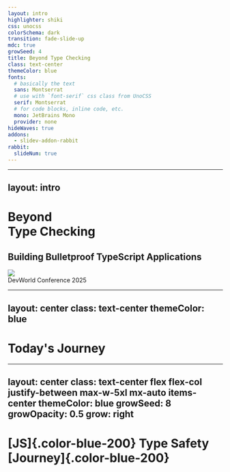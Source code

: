```yaml
---
layout: intro
highlighter: shiki
css: unocss
colorSchema: dark
transition: fade-slide-up
mdc: true
growSeed: 4
title: Beyond Type Checking
class: text-center
themeColor: blue
fonts:
  # basically the text
  sans: Montserrat
  # use with `font-serif` css class from UnoCSS
  serif: Montserrat
  # for code blocks, inline code, etc.
  mono: JetBrains Mono
  provider: none
hideWaves: true
addons:
  - slidev-addon-rabbit
rabbit:
  slideNum: true
---
```


---
layout: intro
---

<div class="relative pb-8">
  <h1 class="!text-8xl !leading-23 !mb-6"> Beyond <br> Type Checking </h1>

  <h2 color-blue-200 pb-4> Building <span v-mark.blue.highlight.delay300 color-white>Bulletproof</span> TypeScript Applications </h2>

  <div class="absolute top-[100%] left-0">
    <div><img src="/devworld-logo.png" class="h-12 pb-2"></div>
    <div text-sm opacity-75>DevWorld Conference 2025</div>
  </div>
</div>

<!--
Hello everyone, welcome to my talk about Beyond Type Checking!

I'm looking forward to sharing with you today how we can make our TypeScript applications truly bulletproof

Today, we'll bridge that gap together and learn to make [click] bulletproof applications together.
-->

---
layout: center
class: text-center
themeColor: blue
---

# Today's Journey

<div class="grid grid-cols-2 gap-4 mt-8 text-center">
  <Card
    v-click
    center
    color="yellow"
    icon="i-ph:warning-circle-duotone"
    iconCenter
    title="The Problem"
    subtitle="Compile-time type safety limitations"
  />

  <Card
    v-click
    center
    color="blue"
    icon="i-logos-zod"
    iconCenter
    title="The Solution"
    subtitle="Runtime validation with Zod"
  />

  <Card
    v-click
    center
    color="purple"
    icon="i-ph:code-duotone"
    iconCenter
    title="Implementation"
    subtitle="Real-world examples"
  />

  <Card
    v-click
    center
    color="green"
    icon="i-ph:share-network-duotone"
    iconCenter
    title="Ecosystem"
    subtitle="Tools & adoption strategies"
  />
</div>

<!--
In this session, [click] we'll explore the compile-time safety limitations we face in TypeScript.

[click] I'll show how schema validation with Zod can help solve these problems.

[click] We'll look at real-world implementation examples to see these concepts in action.

[click] And we'll explore the broader ecosystem and strategies for adoption in your projects.
-->

---
layout: center
class: text-center flex flex-col justify-between max-w-5xl mx-auto items-center
themeColor: blue
growSeed: 8
growOpacity: 0.5
grow: right
---

# [JS]{.color-blue-200} Type Safety [Journey]{.color-blue-200}

<div class="relative flex justify-center mt-12">
  <!-- Timeline line -->
  <div v-click="1" class="absolute left-0 right-0 top-[66px] transform -translate-y-1/2 h-1px bg-white/20"></div>

  <!-- Timeline items -->
  <div class="flex justify-between items-center">
    <div v-click class="timeline-item">
      <div class="icon-container bg-yellow-400">
        <div i-vscode-icons:file-type-js-official class="text-6xl" />
      </div>
      <div class="timeline-label">
        JavaScript's<br>"Trust Me" Era
      </div>
    </div>
    <div v-click class="timeline-item">
      <div class="icon-container bg-blue-400">
        <div i-vscode-icons:file-type-typescript-official class="text-6xl" />
      </div>
      <div class="timeline-label">TypeScript<br>Compile-Time Safety</div>
    </div>
    <div v-click class="timeline-item">
      <div class="icon-container bg-red-400">
        <div i-ph:shield-warning class="text-6xl" />
      </div>
      <div class="timeline-label">Runtime<br>Safety Gap</div>
    </div>
  </div>
</div>

<style>
.timeline-item {
  @apply flex flex-col items-center transition-all duration-500;
  opacity: 0;
  transform: translateY(20px);
  transform-origin: 50% 50%;
  scale: 0.9;
}

.icon-container {
  @apply w-30 h-30 rounded-full flex items-center justify-center
         mb-4 shadow-lg transition-transform hover:scale-110;
}

.timeline-label {
  @apply text-lg text-center px-8 font-semibold leading-normal;
}

.slidev-vclick-target {
  opacity: 1;
  transform: translateY(0);
}

.slidev-vclick-current.timeline-item {
  scale: 1.1;
}
</style>

<!--
First let's look at how we got here. Our journey with type safety has three distinct phases.

[click] First, the JavaScript era—the 'trust me' era. I honestly don't know how we were able to code production apps like this.

[click] Then came TypeScript—a game changer. Suddenly, we had compile-time safety, and those red squiggly lines became our best friends.

[click] But we discovered a problem: all our beautiful types disappear at runtime. That's our focus today—bridging this gap.

Quick show of hands—who's been bitten by runtime type errors? Those hands? That's why we're here.
-->

---
layout: center
themeColor: blue
---

# [Where Things]{.color-blue-200} Go Wrong

<NumberList
  class="mt-12"
  cols="3"
  :features="[
  {
    title: 'The Vanishing Act',
    description: 'TypeScript types disappear at runtime, leaving no safety net for real-world data'
  },
  {
    title: 'The API Illusion',
    description: 'API responses often don\'t match their types, leading to silent failures'
  },
  {
    title: 'The Casting Trap',
    description: 'Overusing `as` or generics bypasses type checks, creating false confidence'
  }
]" />

<!--
Let's break down the three biggest pitfalls in TypeScript applications:

[click] First, **The Vanishing Act**: TypeScript types are erased at runtime, so even if your code compiles, it can still crash when it encounters unexpected data.

[click] Next, **The API Illusion**: APIs often return data that doesn't match the types you've defined. A missing field or unexpected null can break your app.

[click] Finally, **The Casting Trap**: Using `as` to force type assertions bypasses TypeScript's checks, masking real issues and creating a false sense of security.

These are the cracks where bugs slip through. Runtime validation is the solution.
-->

---
layout: two-cols
class: items-stretch gap-8
themeColor: blue
---

<h1 class="!mb-0"><span class="color-blue-200">The</span> Trust Boundary</h1>

<div class="system-architecture">
  <div class="node frontend safe" v-click>
    <div i-ph:shield-check-duotone class="text-2xl icon" />
    <div class="node-label">Javascript<br/>Application (Frontend / Backend)</div>
  </div>
  <div class="node frontend safe" v-click="2">
    <div i-ph:shield-check-duotone class="text-2xl icon" />
    <div class="node-label">Typescript<br/>Application (Frontend / Backend)</div>
  </div>
  <div v-click class="trust-boundary">TS Trust Boundary</div>
  <div class="external grid grid-cols-2 gap-4">
    <div class="node api danger" v-click>
      <div i-ph:warning-circle-duotone class="text-2xl icon" />
      <div class="node-label">API</div>
    </div>
    <div class="node db danger" v-click>
      <div i-ph:database-duotone class="text-2xl icon" />
      <div class="node-label">Session / <br> Local Storage</div>
    </div>
    <div class="node query danger" v-click>
      <div i-ph:question-duotone class="text-2xl icon" />
      <div class="node-label">Path \ Query Params</div>
    </div>
    <div class="node env danger" v-click>
      <div i-ph:gear-duotone class="text-2xl icon" />
      <div class="node-label">ENV Vars</div>
    </div>
    <div class="node env danger" v-click>
      <div i-ph:gear-duotone class="text-2xl icon" />
      <div class="node-label">File System</div>
    </div>
    <div class="node env danger" v-click>
      <div i-ph:gear-duotone class="text-2xl icon" />
      <div class="node-label">Form Data</div>
    </div>
  </div>
</div>

::right::

<div class="absolute top-10 left-115" v-click="1">

````md magic-move {at: 2}
```js
// JavaScript's "Trust Me" Era
const user = {
  id: '123',
  name: 'Alice'
} // Let's hope this is a user
```

```ts
// TypeScript's Compile-Time Safety
interface User {
  id: string
  name: string
}

const user: User = {
  id: '123',
  name: 'Alice'
} // ✅ Compile-time check
```

```ts
// TypeScript's Compile-Time Safety
interface User {
  id: string
  name: string
}

// Outside Trust Boundary: We just hope these match
const response = await fetch('/user')
const user = response.json() as User // 😰
```

```ts
// TypeScript's Compile-Time Safety
interface User {
  id: string
  name: string
}

// Outside Trust Boundary: We just hope these match
const response = await fetch('/user')
const user = response.json() as User // 😰

const storage = localStorage.getItem('user') // 😰
const user = JSON.parse(storage) as User // 😰
```

```ts
// TypeScript's Compile-Time Safety
interface User {
  id: string
  name: string
}

// Outside Trust Boundary: We just hope these match
const response = await fetch('/user')
const user = response.json() as User // 😰

const storage = localStorage.getItem('user') // 😰
const user = JSON.parse(storage) as User // 😰

const params = new URLSearchParams(window.location.search)
const id = params.get('id') as string // 😰
```

```ts
// TypeScript's Compile-Time Safety
interface User {
  id: string
  name: string
}

// Outside Trust Boundary: We just hope these match
const response = await fetch('/user')
const user = response.json() as User // 😰

const storage = localStorage.getItem('user') // 😰
const user = JSON.parse(storage) as User // 😰

const params = new URLSearchParams(window.location.search)
const id = params.get('id') as string // 😰

const apiKey = process.env.API_KEY as string // 😰
```

```ts
// TypeScript's Compile-Time Safety
interface User {
  id: string
  name: string
}

// Outside Trust Boundary: We just hope these match
const response = await fetch('/user')
const user = response.json() as User // 😰

const storage = localStorage.getItem('user') // 😰
const user = JSON.parse(storage) as User // 😰

const params = new URLSearchParams(window.location.search)
const id = params.get('id') as string // 😰

const apiKey = process.env.API_KEY as string // 😰

const file = fs.readFileSync('user.json') // 😰
const config = JSON.parse(file) as Config // 😰
```

```ts
// TypeScript's Compile-Time Safety
interface User {
  id: string
  name: string
}

// Outside Trust Boundary: We just hope these match
const response = await fetch('/user')
const user = response.json() as User // 😰

const storage = localStorage.getItem('user') // 😰
const user = JSON.parse(storage) as User // 😰

const params = new URLSearchParams(window.location.search)
const id = params.get('id') as string // 😰

const apiKey = process.env.API_KEY as string // 😰

const file = fs.readFileSync('user.json') // 😰
const config = JSON.parse(file) as Config // 😰

const { register, values } = useForm<User>();
return (
  <input {
    ...register("firstName", { required: true, maxLength: 20 })
    } />
);
```
````

</div>

<style>
.system-architecture {
  @apply relative h-full w-full mt--2;
}

.node {
  @apply w-24 h-24 rounded-2xl flex flex-col items-center
         justify-center p-2 border-2 border-gray-700 bg-gray-800/30;
}

.safe {
  @apply bg-[#367450] border-2 border-green-600;
}

.danger {
  @apply bg-red-800/30 border-2 border-red-600;
}

.node-label {
  @apply mt-1 text-xs text-center;
}

.frontend { position: absolute; left: 7%; top: 60px }
.external { position: absolute; left: 40%; top: 60px }

.trust-boundary {
  @apply absolute left-[2px] text-center top-[26px] h-[150px] w-[150px] rounded-xl p-2 text-sm text-yellow-400 bg-yellow-50/10;
}
</style>

<!--
[click] Firstly let's start with a javascript application where there's no trust. A user is a user because it's named user.

[click] Now lets look at something I call the Trust Boundary. Inside, TypeScript protects us. Inside typescript protects us from creating runtime issues.

[click] Any api call we make can lead to a runtime error.

[click] Local or Session Storage

[click] Path or Query Params

[click] ENV Vars

[click] File System

[click] Form Data

Any other data that comes from outside the application and crosses the trust boundary can lead to runtime errors.

We're making promises we can't keep.  Each one is a leap of faith. We're telling TypeScript: Trust me, back to the "trust me" phase.
-->

---
layout: two-cols-narrow
themeColor: blue
layoutClass: items-center
---

# [Why This]{.color-blue-200} <br> Matters

::right::

<div class="grid gap-4">

  <Card
    v-click
    color="yellow"
    title="The Cost of Assumptions"
    subtitle="Silent Failures, Loud Consequences"
    icon="i-ph:warning-circle-duotone"
  >
    <div class="opacity-75 text-xs">
      Mismatched data leads to crashes, corrupted state, and costly debugging
    </div>
  </Card>

 <Card
    v-click
    color="red"
    title="The Illusion of Safety"
    subtitle="Compile-time ≠ Runtime Safety"
    icon="i-ph:shield-warning-duotone"
  >
    <div class="opacity-75 text-xs">
      TypeScript's types vanish at runtime, leaving critical gaps in data validation
    </div>
  </Card>

  <Card
    v-click
    color="green"
    title="The Safety Net"
    subtitle="Catching Errors Early"
    icon="i-ph:shield-check-duotone"
  >
    <div class="opacity-75 text-xs">
      Runtime validation acts as a safety net, preventing type-related crashes in production
    </div>
  </Card>
</div>

<!--
[click] Let's talk about why this matters. First, the cost of assumptions - when we assume our data matches our types, we're setting ourselves up for silent failures that have loud consequences.
 
[click] Second, there's this illusion of safety that TypeScript provides, compile time safety doesn't equal runtime safet. We feel protected, but those compile-time checks disappear at runtime, leaving critical gaps in our validation strategy.

[click] Finally, runtime validation acts as our safety net. It catches errors early, before they can cascade into larger problems in production.

These aren't abstract concerns - I've seen teams lose days of productivity and significant revenue because they trusted TypeScript alone to protect their applications. Runtime validation is essential for truly bulletproof applications.
-->

---
themeColor: cyan
layout: two-cols-narrow
layoutClass: items-center
---

# [The Runtime Validation]{.color-cyan-200} Gap

::right::

````md magic-move
```ts
// Real-world example
interface LoanStatusResponse {
  id: string
  loanStatus: {
    status: 'MANUAL_REVIEW' | 'APPROVED' | 'REJECTED'
    interestRate: number
    total: number
  }
}
```

```ts
// Real-world example
interface LoanStatusResponse {
  id: string
  loanStatus: {
    status: 'MANUAL_REVIEW' | 'APPROVED' | 'REJECTED'
    interestRate: number
    total: number
  }
}

// What you get
const response: LoanStatusResponse = {
  id: '12345',
  loanStatus: undefined, // 😱 Should be an object!
}

/*
Application Crashes
- No indication of what went wrong
- No way to recover
- No reporting as it's not caught at compile time
- "technically impossible" as loanStatus is required
*/

```
````

<!--
Let's see this problem in action. Here's a real-world example I encountered recently. First, look at our TypeScript interface—clean, precise, everything perfectly typed. This is what our code expects.

This is from a real application that I was building for a client which we were able to catch with runtime validation.

Our users were applying for a loan and we were showing them the status of their application. However suddenly for some customers the loan status was returning null, which lead to a runtime error and the users we being shown a broken page with no way to recover.

We had no users reporting this issue, however because we were validating the data at runtime we were able to catch it immediately in our logs and fix it.
-->

---
layout: two-cols
themeColor: cyan
layoutClass: items-center
---

# [Real-World]{.color-cyan-200} Impact

<FeatureList
  class="mt-8"
  clicks
  :features="[
    {
      icon: 'i-ph:currency-dollar-duotone',
      color: 'text-yellow-400',
      title: 'Data-related bugs are costly',
      description: 'Direct financial impact from production issues'
    },
    {
      icon: 'i-ph:timer-duotone',
      color: 'text-yellow-400',
      title: 'Significant debugging time',
      description: 'Hours spent tracking down type-related issues'
    },
    {
      icon: 'i-ph:smiley-sad-duotone',
      color: 'text-yellow-400',
      title: 'User experience degradation',
      description: 'Broken features and unexpected behavior'
    },
    {
      icon: 'i-ph:lock-duotone',
      color: 'text-yellow-400',
      title: 'Potential security risks',
      description: 'Vulnerabilities from incorrect data handling'
    }
  ]"
/>

::right::

<v-click>

````md magic-move
```ts
interface User {
  age: number
  role: 'ADMIN' | 'USER'
  isActive: boolean
}

const response = await fetch<User>('/api/user')
```

```ts
interface User {
  age: number
  role: 'ADMIN' | 'USER'
  isActive: boolean
}

const response = await fetch<User>('/api/user')
// What we receive from API
/*
const response: User = {
  age: '25',
  role: 'GUEST',
  isActive: 'true'
}
*/
```

```ts
interface User {
  age: number
  role: 'ADMIN' | 'USER'
  isActive: boolean
}

const response = await fetch<User>('/api/user')
// What we receive from API
/*
const response: User = {
  age: '25', // ❌ String instead of number
  role: 'GUEST', // ❌ Undefined role
  isActive: 'true' // ❌ String instead of boolean
}
*/

// Valid TypeScript, Runtime errors
response.age > 18 // 💥 String vs number comparison
response.role === 'ADMIN' // 💥 Undefined role
if (response.isActive) { /* 💥 String vs boolean */ }
```
````
</v-click>

<!--
Let's examine the real-world impact of TypeScript's limitations.

[click] Data-related bugs are costly, with direct financial impact from production issues.

[click] They lead to significant debugging time, with hours spent tracking down type-related issues.

[click] User experience suffers through broken features and unexpected behavior.

[click] And there are potential security risks from vulnerabilities caused by incorrect data handling.

[click] Here we have a simple User interface with three properties: age as a number, role as a union type, and isActive as a boolean. At compile time, TypeScript is perfectly happy with this.

[click] But what happens when we fetch data from an API? The server might send us strings instead of numbers, invalid enum values, or string representations of booleans. TypeScript has no way to validate this at runtime because the type information is erased during compilation.

[click] When we try to use this data, we encounter serious problems. Comparing a string "25" with a number 18 produces unexpected results. Checking for an "ADMIN" role fails because we received "GUEST" instead. And treating the string "true" as a boolean can lead to subtle logic errors.


This is precisely why we need runtime validation to complement TypeScript's compile-time checks.
-->

---
layout: statement
themeColor: indigo
---

<h1> <span class="color-indigo-200">From Blind Faith to</span> <br> <span v-mark.indigo.highlight.delay600="1" color-white> Bulletproof Validation </span> </h1>

<h2> Building Trust Through <span v-mark.indigo.underline.delay2000="1" color-white>Runtime Validation </span> </h2>

<!--
Let me show you how we can move from blind faith in our types to bulletproof validation through runtime checks. This shift is essential for building truly reliable applications.

-->

---
layout: center
themeColor: indigo
---

# [What is]{.color-indigo-200} Runtime Validation?

<NumberList
  class="mt-12"
  cols="3"
  :features="[
  {
    title: 'Runtime Verification',
    description: 'Verification of data types, structure, and constraints at runtime'
  },
  {
    title: 'External Guards',
    description: 'Guard rails for external data like APIs, DB results, user input'
  },
  {
    title: 'Early Warning',
    description: 'Early detection of mismatches, preventing deeper errors'
  }
]" />

<!--

[click] First, runtime validation is fundamentally about verification. Instead of blindly accepting data, we actively check its shape, types, and constraints at the moment it enters our application. This prevents type-related bugs from spreading through our system.

[click] Second, it creates essential guard rails for external data. APIs, databases, user inputs - all these external sources need validation before we can trust them in our core logic.

[click] Finally, it provides early warning detection. By catching mismatches at the boundary of your application, you prevent deeper, more complex errors from occurring downstream where they're harder to diagnose.

It's like having a security guard checking IDs at every entrance of your application. When data enters your system - whether from an API, user input, or database - it gets verified against your defined rules. This catches issues immediately, before they can cause problems deeper in your application. Think of it as your first line of defense against bad data.
-->

---
layout: iframe-right
url: https://standardschema.dev/
themeColor: indigo
scale: 0.6
---

# [What's]{.color-indigo-200} <br> Out There?

<div class="space-y-4">
  <div class="text-lg font-bold mb-4">Runtime Validation Libraries</div>
  <div class="grid grid-cols-2 gap-4">
    <div v-click class="p-3 border rounded-lg flex items-center gap-2" :class="$slidev.nav.clicks > 5 ? 'border-green-500 bg-green-500/10' : ''">
      <div i-logos-zod class="text-2xl" />
      <div>Zod</div>
    </div>
    <div v-click class="p-3 border rounded-lg flex items-center gap-2" :class="$slidev.nav.clicks > 5 ? 'border-green-500 bg-green-500/10' : ''">
      <img src="/valibot.png" class="h-8 w-8" />
      <div>Valibot</div>
    </div>
    <div v-click class="p-3 border rounded-lg flex items-center gap-2" :class="$slidev.nav.clicks > 5 ? 'border-green-500 bg-green-500/10' : ''">
      <img src="/arktype.svg" class="h-6 w-6" />
      <div>Arktype</div>
    </div>
    <div v-click class="p-3 border rounded-lg flex items-center gap-2" >
      <img src="/joi.png" class="h-6 w-6" />
      <div>Joi</div>
    </div>
    <div v-click class="p-3 border rounded-lg flex items-center gap-2">
      <div>Yup</div>
    </div>
  </div>
</div>

<!--
Let's talk solutions. There are several great validation libraries out there, however our focus today will be Zod.

Zod stands out for several reasons: it's TypeScript-first, has zero dependencies, an incredibly expressive API, and fantastic ecosystem support.

Recently, went live with Zod in a large enterprise app—it caught 37 type mismatches in the first week, and the team's confidence in the codebase skyrocketed. Let's see it in action—I'll show you some real-world examples.
-->

---
layout: center
themeColor: indigo
---

# [What is]{.color-indigo-200} Standard Schema?

<div class="grid grid-cols-2 gap-6 mt-6">

  <Card
    v-click
    color="green"
    title="Universal Standard"
    subtitle="Unified approach to schema validation across the JavaScript ecosystem"
  />

  <Card
    v-click
    color="purple"
    title="Collaborative Initiative"
    subtitle="Created through collaboration between Zod, Valibot, and ArkType teams"
  />

  <Card
    v-click
    color="blue"
    title="Ecosystem Integration"
    subtitle="Designed for seamless adoption across frameworks and tools, by providing a standard interface for library authors"
  />

  <Card
    v-click
    color="yellow"
    title="Community-Driven"
    subtitle="Evolving best practices shaped by real-world implementation"
  />
</div>

<!--
Choosing a library that supports Standard Schema is increasingly important as the ecosystem evolves. Created by the minds behind Zod, Valibot, and ArkType, it represents where validation is heading.

The key advantage is future-proofing your codebase. As more libraries implement the spec, your validation logic becomes portable. You can switch between libraries without rewriting code, and your tools will work consistently across different validation solutions.

The community aspect is crucial - as adoption grows, we're seeing more shared tooling, documentation, and best practices. This makes it easier to learn, implement, and maintain validation across projects.

Framework creators are also taking notice, with many building Standard Schema support into their tools. This means better integration and a more consistent development experience across the ecosystem.
-->

---
themeColor: indigo
layout: two-cols-narrow
layoutClass: items-center
---

# Schema Validation {.text-indigo-200}
# Why Zod?

::right::

<FeatureList
  clicks
 :features="[
  {
    icon: 'i-ph:star-duotone',
    color: 'text-yellow-400',
    title: 'Popular Choice',
    description: 'Most widely adopted in the TypeScript ecosystem'
  },
  {
    icon: 'i-ph:shield-check-duotone',
    color: 'text-green-400',
    title: 'Type Safety',
    description: 'Very Simple Type Inference'
  },
  {
    icon: 'i-ph:code-duotone',
    color: 'text-blue-400',
    title: 'Developer Experience',
    description: 'Intuitive API and excellent documentation'
  },
  {
    icon: 'i-ph:users-duotone',
    color: 'text-orange-400',
    title: 'Ecosystem',
    description: 'Rich set of utilities and community support'
  },
    {
    icon: 'i-ph:wrench-duotone',
    color: 'text-indigo-400',
    title: 'Functionality',
    description: 'Used for validation, transformations, data generation, and more'
  }
]" />

<!--
While there are several validation libraries available, Zod has emerged as a leader for good reasons. Its popularity isn't just about being first - it's about being comprehensive and well-designed. The seamless TypeScript integration means you get excellent IDE support and type inference. The API is intuitive enough that new team members can get started quickly. And perhaps most importantly, it's fast - validation overhead is minimal, making it suitable for production use.
-->

---
themeColor: indigo
layout: two-cols
---

# [Zod]{.text-indigo-200} <br> Essentials

<p v-click> All of the zod utilities are available in the <code>z</code> object returned by the <code>zod</code> library. </p>

<div class="text-[15px] !mt-2" v-click="2">

````md magic-move {at:3}
```ts
// zod types
z.string();
z.number();
z.bigint();
z.boolean();
z.date();
z.array(z.string());
z.object({
  name: z.string(),
  age: z.number()
});
z.symbol();
z.undefined();
z.null();
z.any();
z.unknown();
z.never();
```

```ts
// zod types with validation and transformations
z.string().email().trim();
z.number().positive().max(100).multipleOf(5);
z.bigint().min(12);
z.boolean();
z.date().min(new Date('2024-01-01'));
z.array(z.string()).min(1).max(10);
z.object({
  name: z.string(),
  age: z.number(),
}).strict();
z.symbol();
z.undefined();
z.null();
z.any();
z.unknown();
z.never();
```
````

</div>

::right::

<div class="grid grid-cols-1 gap-4">

<Card
  v-click="4"
  color="blue"
  title="Schema Definition"
  subtitle="Craft a schema to represent any data structure"
>

```ts {all}{class:'!children:text-[10px]  !children:leading-none'}
const userSchema = z.object({
  name: z.string().trim(),
  age: z.number().min(18).max(100),
  email: z.string().email().optional(),
  role: z.enum(['USER', 'ADMIN']),
  address: z.object({
    street: z.string(),
    city: z.string().min(1).max(50),
  })
})
```
</Card>

<Card
  v-click="5"
  color="green"
  title="Type Inference"
  subtitle="TypeScript infers the type of the validated data"
>

```ts {all}{class:'!children:text-[10px]  !children:leading-none'}
type User = z.infer<typeof UserSchema>
/* => {
   name: string,
   age: number,
   email?: string,
   address: { street: string, city: string },
   role: 'USER' | 'ADMIN'
}
*/
```

</Card>

</div>

<!--
Type inference is one of Zod's most powerful features. Instead of maintaining separate type definitions,
we can derive them directly from our schemas. This means:

1. No more manual type updates when schemas change
2. Perfect alignment between runtime validation and compile-time types
3. Reduced maintenance burden and fewer opportunities for errors

This is especially valuable in larger codebases where keeping types and validation in sync can become challenging.
-->

---
themeColor: indigo
---

# [Zod]{.text-indigo-200} <br> Validation

<div class="grid grid-cols-2 gap-4">

<Card
  v-click
  color="green"
  title=".parse()"
  subtitle="Returns typed data when successful or throws an error when validation fails"
>
<p class="text-xs m-0">

```ts {all}{class:'!children:text-[10px]  !children:leading-none'}
try {
  const result = userSchema.parse(data) // => Type User
  return result
}
catch (error) {
  // handle error
  if (error instanceof z.ZodError) {
    logger.analyticsError(error)
  }
}
```

</p>
</Card>

<Card
  v-click
  color="yellow"
  title=".safeParse()"
  subtitle="Returns result pattern, after checking .success access to data is possible, otherwise error is available"
>

```ts {all}{class:'!children:text-[10px]  !children:leading-none'}
const result = userSchema.safeParse(data)
// => { success: true, data: User }
//  | { success: false, error: ZodError }

if (!result.success) {
  logger.analyticsError(result.error)
  return
  // ❌ result.data does not exist, because it failed
}

return result.data // => Type User
```

</Card>

</div>

<style>
  p{margin: 0 !important;}
</style>

<!--
Zod's advanced features allow for complex type definitions and validation patterns. The type inference system ensures your runtime validation stays in sync with your TypeScript types.
-->

---
themeColor: indigo
layout: two-cols-header
---

# [Zod]{.text-indigo-200} In Practice

::left::

````md magic-move
```ts
type Product = {
  id: string
  price: number
  variants: {
    size: "S" | "M" | "L"
  }[]
}
```

```ts
type Product = {
  id: string
  price: number
  variants: {
    size: "S" | "M" | "L"
  }[]
}

// Schema Definition
const ProductSchema = z.object({
  id: z.string(),
  price: z.number(),
  variants: z.array(
    z.object({
      size: z.enum(['S', 'M', 'L']),
    })
  )
})
```

```ts
type Product = {
  id: string
  price: number
  variants: {
    size: "S" | "M" | "L"
  }[]
}

// Schema Definition
const ProductSchema = z.object({
  id: z.string().uuid(),
  price: z.number().positive(),
  variants: z.array(
    z.object({
      size: z.enum(['S', 'M', 'L']),
    })
  ).min(1)
})
```

```ts
// Schema Definition
const productSchema = z.object({
  id: z.string().uuid(),
  price: z.number().positive(),
  variants: z.array(
    z.object({
      size: z.enum(['S', 'M', 'L']),
    })
  )
})

// Type Inference
type Product = z.infer<typeof ProductSchema>
/*
{
  id: string
  price: number
  variants: {
    size: "S" | "M" | "L"
  }[]
}
*/
```
````

::right::

<div v-click="4" class="mb-0" >

````md magic-move {at:5}
```ts
// Runtime Validation - No thrown error
async function fetchProduct(id: string): Promise<Product> {
}
```

```ts
// Runtime Validation - No thrown error
async function fetchProduct(id: string): Promise<Product> {
  const response = await fetch(`/api/product/${id}`)
  const data = await response.json() as Product
}
```

```ts
// Runtime Validation - No thrown error
async function fetchProduct(id: string): Promise<Product> {
  const response = await fetch(`/api/product/${id}`)
  const data = await response.json() as unknown
  const result = productSchema.safeParse(data)
}
```

```ts
// Runtime Validation - No thrown error
async function fetchProduct(id: string): Promise<Product> {
  const response = await fetch(`/api/product/${id}`)
  const data = await response.json() as unknown
  const result = productSchema.safeParse(data)
  if (!result.success) {
    // ❌ We need to handle this error
    logger.error(
      'Invalid product data',
      result.error.format()
    )
    throw new Error('Invalid product data')
  }
}
```

```ts
// Runtime Validation - No thrown error
async function fetchProduct(id: string): Promise<Product> {
  const response = await fetch(`/api/product/${id}`)
  const data = await response.json() as unknown
  const result = productSchema.safeParse(data)
  if (!result.success) {
    // ❌ We need to handle this error
    logger.error(
      'Invalid product data',
      result.error.format()
    )
    throw new Error('Invalid product data')
  }
  
  return result.data
}
```
````

</div>

<!--
Let's dive into how Zod works in practice. We'll start with a simple but real-world example.

First, look at our TypeScript interface—clean, precise, everything perfectly typed. This is what our code expects. Now, here's what actually comes from the API: IDs as numbers instead of strings, amounts as strings instead of numbers, invalid enum values, malformed dates, negative values where they should be positive.

This exact scenario happened to a client—the bug made it to production, took down their payment processing for 2 hours, and cost them thousands in lost revenue. But we can prevent all of this. With runtime validation. Let me show you how.
-->

---
layout: center
themeColor: indigo
---

# [Schema-Driven]{.color-indigo-200} Types

<NumberList
  class="mt-12"
  :cols="3"
  :features="[
    {
      title: 'Automatic Type Generation',
      description: 'Use z.infer<typeof Schema> to automatically generate TypeScript types'
    },
    {
      title: 'Single Source of Truth',
      description: 'Schema changes automatically reflect in TypeScript types, ensuring perfect sync'
    },
    {
      title: 'DRY Principle',
      description: 'Eliminate duplication between runtime validation and type declarations'
    }
  ]"
/>

<!--
Type inference is one of Zod's most powerful features. Instead of maintaining separate type definitions,
we can derive them directly from our schemas. This means:

1. No more manual type updates when schemas change
2. Perfect alignment between runtime validation and compile-time types
3. Reduced maintenance burden and fewer opportunities for errors

This is especially valuable in larger codebases where keeping types and validation in sync can become challenging.
-->

---
layout: two-cols-narrow
themeColor: indigo
---

# [Beyond]{.color-indigo-200} Basics

<div class="text-sm">

<v-clicks at="2">

- **Validate API Bodies** with `nitro`
- **Mock Generation** with libraries like `zod-schema-faker`
- **Form Builders** hooking into real-time validation with `Veevalidate`
- **Generate Structured Data** with `vercel ai`
- **Validate LocalStorage Data**

</v-clicks>

</div>

::right::

<v-click at="1">

```ts
// Example: Reusable User Schema
export const userSchema = z.object({
  id: z.string().uuid(),
  name: z.string(),
  email: z.string().email()
})
```

</v-click>

<v-click at="2">

````md magic-move {at:3}
```ts
// Example: Validate API Bodies with Nitro
import { userSchema } from './'
import { z } from 'zod'
import { defineEventHandler, readValidatedBody } from "h3";

return default defineEventHandler(async (event) => {
  const query = await readValidatedBody(event, userSchema.parse);

  return `Hello ${query.name}! This is your email ${query.email}.`;
})
```

```ts
// Example: Generate mock data
import { userSchema } from './'
import { z } from 'zod'
import { fake } from 'zod-schema-faker'

// Generate a mock user
const mockUser = fake(userSchema)
```

```vue
// Example: Form Validation with Veevalidate
<script setup>
import { userSchema } from './'
import { z } from 'zod'
import { toTypedSchema } from '@vee-validate/zod'

const form = useForm({
  validationSchema: toTypedSchema(userSchema)
})

const [name, nameAttrs] = defineField('name');
const [email, emailAttrs] = defineField('email');
</script>

<template>
  <input v-model="name" v-bind="nameAttrs" />
  <div>{{ errors.name }}</div>
  <input v-model="email" v-bind="emailAttrs" />
  <div>{{ errors.email }}</div>
</template>

```

```ts
// Example: Generate Structured Data with AI
import { userSchema } from './'
import { z } from 'zod'
import { generateObject } from "ai";
import { anthropic } from "@ai-sdk/anthropic";

const user = await generateObject({
  model: anthropic('claude-3-5-sonnet-20240620'),
  schema: userSchema,
  prompt: 'Generate a user with a interesting name and email'
})
```

```ts
// Example: Validate LocalStorage User Data
import { userSchema } from './'
import { z } from 'zod'

// Safe set to localStorage
function setStoredUser(user) {
  const validated = userSchema.parse(user)
  localStorage.setItem('userData', JSON.stringify(validated))
}
```
````

</v-click>

<!--
Let's explore how Zod integrates with various tools and frameworks in the ecosystem:

1. API frameworks to form libraries, UI components to testing utilities - there's robust support across the JavaScript ecosystem. This means you're not just adopting a validation library - you're plugging into a complete ecosystem of tools and best practices. Whether you're building APIs with tRPC, forms with React Hook Form, or generating mock data for tests, there's a tool that integrates seamlessly with your schema definitions.

2. Frontend Forms:
   - Integrates with popular form libraries
   - Provides real-time validation feedback
   - Ensures type safety from backend to frontend

3. Mock Data:
   - Generate realistic test data
   - Maintain data consistency in tests
   - Speed up development

4. Single Source of Truth:
   - Define schemas once, use everywhere
   - Generate types automatically
   - Maintain consistency across your stack

5. API Clients:
   - Generate type-safe API clients
   - Automatic request/response validation
   - Better developer experience

6. AI Integration:
   - Use schemas to structure AI-generated data
   - Ensure AI outputs match your types
   - Combine validation with AI capabilities
-->

---
themeColor: indigo
gridClass: items-center flex-grow-1 pb-20
layoutClass: flex flex-col
---

# Ecosystem Integration

<div class="grid grid-cols-2 gap-4 mt-8">
   <Card
    v-click
    icon="i-ph-number-one-duotone"
    color="green"
    title="Single Source of Truth"
    subtitle="Zod schemas can be used in the frontend, backend, and generated from your database schema."
  />

 <Card
    v-click
    icon="i-solar-clipboard-check-bold-duotone"
    color="blue"
    title="API Validation"
    subtitle="Seamless integration with frameworks like Express, Fastify, Nitro, Hono to validate incoming requests."
  />

  <Card
    v-click
    icon="i-ph-newspaper-clipping-duotone"
    color="purple"
    title="Frontend Safety"
    subtitle="Type-safe forms with React Hook Form, FormKit, Veevalidate, Shadcn, etc."
  />

  <Card
    v-click
    icon="i-ph-code-duotone"
    color="yellow"
    title="Schema Transformations"
    subtitle="Transform, parse and validate data between different formats and structures."
  />

  <Card
    v-click
    icon="i-solar-database-bold-duotone"
    color="red"
    title="Generate Mocks from Schemas"
    subtitle="Generate realistic mock data for testing and development."
  />

  <Card
    v-click
    icon="i-ph-head-circuit-duotone"
    color="indigo"
    title="AI Structured Data Generation"
    subtitle="Use schemas to generate structured data with AI."
  />
</div>

<!--
Zod works with all major javascript frameworks—validate incoming requests before they hit your business logic. It's a single source of truth—frontend, backend, database, all in sync. Type-safe forms are a game changer—no more guessing about form data types. Generate type-safe API clients that match your API exactly—no more manual type definitions. Generate realistic mock data from your schemas—great for development and testing. Generate Zod schemas from your database—keep your types in sync with your data. Zod isn't just a validation library—it's a complete type safety ecosystem.
-->

---
themeColor: indigo
---

# [Tooling]{.color-indigo-200} Support

<div class="grid grid-cols-3 gap-4 mt-6">
  <Card icon="i-carbon-api" color="blue" title="API Frameworks" v-click>
    <IconList class="text-sm" :items="[
      { icon: 'i-unjs-h3', label: 'H3' },
      { icon: 'i-unjs-nitro', label: 'Nitro' },
      { icon: 'i-logos-trpc', label: 'tRPC' },
      { icon: 'i-logos-hono', label: 'Hono' },
      { icon: 'i-carbon-function', label: 'oRPC' },
      { icon: 'i-logos-graphql', label: 'GQLoom' },
      { icon: 'i-devicon-express', label: 'express-zod-api' },
      { icon: 'i-logos-nestjs', label: 'NestJS' }
    ]" />
  </Card>

  <Card color="purple" icon="i-carbon-document" title="Form Libraries" v-click>
    <IconList class="text-sm" :items="[
      { icon: 'i-logos-react', label: 'TanStack Form' },
      { icon: 'i-logos-vue', label: 'Formwerk' },
      { icon: 'i-logos-vue', label: 'Veevalidate' },
      { icon: 'i-logos-vue', label: 'Regle' },
      { icon: 'i-devicon-svelte', label: 'Superforms' },
      { icon: 'i-logos-react', label: 'React Hook Form' },
      { icon: 'i-logos-vue', label: 'FormKit' }
    ]" />
  </Card>

  <Card color="green" icon="i-carbon-application" title="UI Frameworks" v-click>
    <IconList class="text-sm" :items="[
      { icon: 'i-logos-qwik', label: 'Qwik' },
      { icon: 'i-logos-nuxt-icon', label: 'Nuxt UI' },
      { icon: 'i-logos-deno', label: 'Mage' },
      { icon: 'i-simple-icons-primevue', label: 'Primevue' },
      { icon: 'i-simple-icons-shadcnui', label: 'Shadcn' },
      { icon: 'i-simple-icons-shadcnui', label: 'Shadcn-vue' },
      { icon: 'i-logos-react', label: 'renoun' },
      { icon: 'i-logos-vue', label: 'Nuxt Content' },
      { icon: 'i-devicon-astro', label: 'Astro Content' }
    ]" />
  </Card>

  <Card color="yellow" icon="i-carbon-http" title="HTTP Clients" v-click>
    <IconList class="text-sm" :items="[
      { icon: 'i-carbon-data-base', label: 'upfetch' },
      { icon: 'i-carbon-data-base', label: 'rest-client' },
      { icon: 'i-carbon-data-base', label: 'better-fetch' },
      { icon: 'i-carbon-data-base', label: 'make-service' },
      { icon: 'i-logos-axios', label: 'zod-axios' },
      { icon: 'i-carbon-data-base', label: 'zodios' }
    ]" />
  </Card>

  <Card color="red" icon="i-carbon-tools" title="Utilities" v-click>
    <IconList class="text-sm" :items="[
      { icon: 'i-devicon-typescript', label: 'T3 Env' },
      { icon: 'i-devicon-react', label: 'cachified' },
      { icon: 'i-ph:upload-duotone', label: 'UploadThing' },
      { icon: 'i-devicon-typescript', label: 'OpenAuth' },
      { icon: 'i-logos-faker', label: 'zod-schema-faker' },
      { icon: 'i-logos-prisma', label: 'Prisma zod generator' },
      { icon: 'i-logos-drizzle', label: 'Drizzle ORM' }
    ]" />
  </Card>

  <Card color="indigo" icon="i-ph-flow-arrow-duotone" title="Routing" v-click>
    <IconList class="text-sm" :items="[
      { icon: 'i-logos-react', label: 'TanStack Router' },
      { icon: 'i-devicon-typescript', label: 'call-api' },
      { icon: 'i-logos-vue', label: 'Kitbag' }
    ]" />
  </Card>
</div>

<!--
The tooling ecosystem around Zod and standard schemas is remarkable. From API frameworks to form libraries, UI components to testing utilities - there's robust support across the JavaScript ecosystem. This means you're not just adopting a validation library - you're plugging into a complete ecosystem of tools and best practices. Whether you're building APIs with tRPC, forms with React Hook Form, or generating mock data for tests, there's a tool that integrates seamlessly with your schema definitions.
-->

---
layout: center
themeColor: yellow
---

# [Key]{.text-yellow-200} Benefits

<div class="grid grid-cols-2 gap-4 mt-6">
  <Card
    v-click
    color="green"
    title="Fewer Production Bugs"
    subtitle="Runtime validation catches issues pre-deployment"
  >
    <template #icon>⬇️</template>
  </Card>

  <Card
    v-click
    color="blue"
    title="Faster Debugging"
    subtitle="Detailed error paths & validation messages"
  >
    <template #icon>⏱️</template>
  </Card>

  <Card
    v-click
    color="purple"
    title="DevEx Improvement"
    subtitle="Autocomplete & type safety across boundaries"
  >
    <template #icon>✨</template>
  </Card>

  <Card
    v-click
    color="yellow"
    title="Schema Parity"
    subtitle="Single source of truth across all layers"
  >
    <template #icon> <span class="text-yellow-400">🔄 1:1 </span></template>
  </Card>
</div>

<!--
Let's summarize the key benefits of using Zod. Catch issues before they hit production—runtime validation catches issues pre-deployment. Pinpoint exact validation failures—detailed error paths and messages. Autocomplete and type safety everywhere—developer experience improvement. One source of truth across your stack—schema parity. One team reduced production bugs by 60%—most importantly, developer confidence skyrocketed.
-->

---
themeColor: yellow
layout: center
---

# [Adoption]{.text-yellow-200} Strategy

<div class="flex flex-col gap-6 mt-6">
  <div class="grid grid-cols-2 gap-4">
    <Card
      v-click
      color="blue"
      icon="i-ph:steps-duotone"
      title="Incremental Approach"
      subtitle="Validate one endpoint at a time, starting with critical paths"
    />
     <Card
      v-click
      color="purple"
      icon="i-ph:puzzle-piece-duotone"
      title="Schema Composition"
      subtitle="Build a library of reusable schema components for consistency"
    />
    <Card
      v-click
      color="green"
      icon="i-ph:share-network-duotone"
      title="Reuse Schemas"
      subtitle="Create reusable schemas that serve as data models"
    />
    <Card
      v-click
      color="yellow"
      icon="i-ph:code-duotone"
      title="Generate Assets"
      subtitle="Auto-generate types, mocks, and API clients from schemas"
    />
  </div>
</div>

<!--
Let's talk about practical adoption strategies. Start small - pick one critical API endpoint and add validation there. You'll see immediate benefits without overwhelming your team. Share schemas across your codebase - they become your single source of truth for data structures. Reuse these schemas everywhere - forms, validation, even mock data generation. And leverage tools to auto-generate types and API clients from your schemas. This incremental approach makes adoption manageable and shows value quickly.
-->

---
themeColor: yellow
layout: two-cols
layoutClass: flex justify-center items-center h-full !gap-24
---

# [What we]{.text-yellow-200} learned

::right::

<NumberList
  class="gap-12"
  :cols="2"
  :features="[
    {
      title: 'Powerful & Flexible',
      description: 'Zod is a powerful and flexible validation library that can be used in a variety of scenarios.'
    },
    {
      title: 'Easy Integration',
      description: 'Easily introduced into existing codebase with minimal effort.'
    },
    {
      title: 'Incremental Value',
      description: 'Provides a lot of value, even if you don\'t use it for everything.'
    },
    {
      title: 'Trust Boundaries',
      description: 'Can be added at any trust boundary in your codebase.'
    }
  ]"
/>

<!--
Let's recap what we've covered today. We've seen how Zod provides powerful validation capabilities that can be applied across your entire stack. The beauty is in its flexibility - you can start small, maybe just validating API responses, and gradually expand. Each validation point you add brings immediate value, catching potential issues before they become problems. And by focusing on trust boundaries - those points where data enters your system - you get maximum impact for your effort.
-->


---
themeColor: yellow
growSeed: 20
growOpacity: 0.3
grow: full
class: flex justify-center items-center
disabled: true
---

<div class="relative w-full">
  <qr-code class="absolute top-0 right-0" text="https://github.com/josephanson/demo-devworld-2025" error-level="H" :scale="5" />

# [Live]{.color-yellow-200} Demo 🚀

<div class="flex justify-between mb-8">
  <div>
    <h2 class="text-2xl mb-4"> Runtime Schema Validation </h2>
    <div class=" opacity-75"> Scan QR for demo repo </div>
  </div>
</div>

<div class="relative">
  <!-- Tooling diagram -->
  <div class="flex items-start gap-4 mb-8 text-center">
    <div class="node">
      <div i-logos-nuxt-icon class="text-4xl mb-2 w-10 h-10" />
      <div class="text-xs">Nuxt</div>
    </div>
    <div class="node">
      <div i-unjs-nitro class="text-4xl mb-2 w-10 h-10" />
      <div class="text-xs">Nitro</div>
    </div>
    <div class="node">
      <div i-logos-zod class="text-4xl mb-2 w-10 h-10" />
      <div class="text-xs">Zod</div>
    </div>
    <div class="node">
      <div i-logos-google-gemini class="text-4xl mb-2 w-10 h-10" />
      <div class="text-xs">Vercel AI with Chrome based Gemini</div>
    </div>
  </div>

  <!-- Validation points -->
  <div class="grid grid-cols-3 gap-4 mt-8">
    <Card
      v-click
      center
      color="blue"
      title="API Validation"
      subtitle="Request / Response safety with Zod"
    />
    <Card
      v-click
      center
      color="purple"
      title="Frontend Safety"
      subtitle="Form validation with Zod"
    />
    <Card
      v-click
      center
      color="green"
      title="Data Generation"
      subtitle="Generate Data using Zod and AI"
    />
  </div>

</div>
</div>

<style>
.node {
  @apply flex flex-col items-center w-16
}
.arrow {
  @apply text-4xl self-center text-white/30;
}
.validation-point {
  @apply p-4 border rounded-lg text-center bg-gray-800/30 items-center flex flex-col justify-center;
}
</style>

<!--
Let me show you how this works in practice. I've prepared a full-stack demo application—you can follow along with the QR code. Starting with our source of truth—the database schema. Auto-generated Zod schemas from the database. Full request/response validation at the API layer. End-to-end type safety in the frontend. Watch how types flow from DB to API. See how we catch invalid requests. Experience real-time form validation. The slides and demo code are available at the URL shown—scan the QR code to get started right away. Feel free to reach out with questions.
-->


---
layout: two-cols
class: flex items-center my-auto
growSeed: 14
themeColor: blue
---

# [Thank]{.color-blue-200} You!

<div class="mt-8">
  <div class="text-2xl font-bold mb-4">
    Let's Build Safer Systems Together
  </div>

  <div class="flex flex-col gap-4 mb-4">

<div>
  <h4 class="opacity-75">Slides, Demo Application & Resources</h4>
</div>

  <qr-code text="https://josephanson.com/talks/beyond-type-checking" error-level="H" :scale="2"/>

  </div>

  <div class="flex gap-4 text-xl mt-8 items-center">
    <a href="https://josephanson.com" target="_blank" class="border-none! flex items-center gap-2">
      <div i-ph-browser-duotone class="flex items-center justify-center" /> josephanson.com
    </a>
    <span>|</span>
    <a href="https://github.com/josephanson" target="_blank" class="border-none! flex items-center gap-2">
      <div i-ph-github-logo-duotone class="flex" /> josephanson
    </a>
  </div>

</div>

::right::

<img src="/me2.jpg" class="rounded-full absolute top-50% translate-y-[-50%] right-20 w-80 h-80 object-cover" />

<!--
Thank you all for your attention today. I hope you're now equipped to build safer TypeScript applications. Remember: runtime validation is just as important as static types. The slides and demo code are available at the URL shown—scan the QR code to get started right away. Start small—maybe validate one API endpoint. Build up gradually—add validation at each trust boundary. Share your experiences with the community. Together, we can make TypeScript applications truly bulletproof. Thank you for being part of this journey. Let's connect and build safer systems together.
-->
